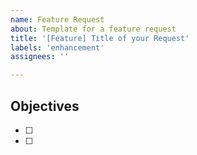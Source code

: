 ```yaml
---
name: Feature Request
about: Template for a feature request
title: '[Feature] Title of your Request'
labels: 'enhancement'
assignees: ''

---
```


<!-- Please put a brief description of your request here -->

## Objectives

<!-- Please specify key points required for your feature request -->

- [ ]
- [ ]

<!-- Please feel free to create any new topic or description that help you to explain to us your feature request -->